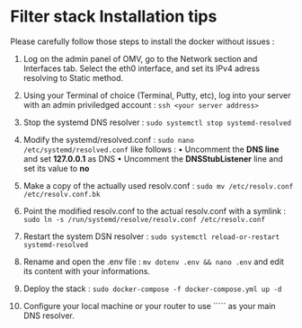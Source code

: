 # Filter stack Installation tips

Please carefully follow those steps to install the docker without issues :

1. Log on the admin panel of OMV, go to the Network section and  Interfaces tab. Select the eth0 interface, and set its IPv4 adress resolving to Static method.

2. Using your Terminal of choice (Terminal, Putty, etc), log into your server with an admin priviledged account : ```ssh <your server address>```

3. Stop the systemd DNS resolver : ```sudo systemctl stop systemd-resolved```

4. Modify the systemd/resolved.conf : ```sudo nano /etc/systemd/resolved.conf``` like follows : 
• Uncomment the **DNS line** and set __127.0.0.1__ as DNS
• Uncomment the **DNSStubListener** line and set its value to **no**

5. Make a copy of the actually used resolv.conf : ```sudo mv /etc/resolv.conf /etc/resolv.conf.bk```

6. Point the modified resolv.conf to the actual resolv.conf with a symlink : ```sudo ln -s /run/systemd/resolve/resolv.conf /etc/resolv.conf```

7. Restart the system DSN resolver : ```sudo systemctl reload-or-restart systemd-resolved```

8. Rename and open the .env file : ```mv dotenv .env && nano .env``` and edit its content with your informations.

9. Deploy the stack : ```sudo docker-compose -f docker-compose.yml up -d```

10. Configure your local machine or your router to use ```<your server address>`` as your main DNS resolver.